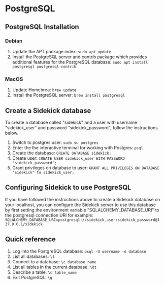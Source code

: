 # PostgreSQL

## PostgreSQL Installation
### Debian
1. Update the APT package index: `sudo apt update`
2. Install the PostgreSQL server and contrib package which provides additional features for the PostgreSQL database: `sudo apt install postgresql postgresql-contrib`

### MacOS
1. Update Homebrea: `brew update`
2. Install the PostgreSQL server: `brew install postgresql`

## Create a Sidekick database
To create a database called "sidekick" and a user with username "sidekick_user" and password "sidekick_password", follow the instructions below.
1. Switch to postgres user: `sudo su postgres`
2. Enter the the interactive terminal for working with Postgres: `psql`
3. Create the database: `CREATE DATABASE sidekick;`
4. Create user: `CREATE USER sidekick_user WITH PASSWORD 'sidekick_password';`
5. Grant privileges on database to user: `GRANT ALL PRIVILEGES ON DATABASE "sidekick" to sidekick_user;`

## Configuring Sidekick to use PostgreSQL
If you have followed the instructions above to create a Sidekick database on your localhost, you can configure the Sidekick server to use this database by first setting the environment variable "SQLALCHEMY_DATABASE_URI" to the postgresql connection URI for example: `SQLALCHEMY_DATABASE_URI=postgresql://sidekick_user:sidekick_password@127.0.0.1/sidekick`


## Quick reference
1. Log into the PostgreSQL database: `psql -U username -d database`
2. List all databases: `\l`
3. Connect to a database: `\c database_name`
4. List all tables in the current database: `\dt`
5. Describe a table: `\d table_name`
6. Exit PostgreSQL: `\q`
